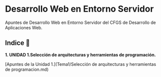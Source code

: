 # Desarrollo Web en Entorno Servidor

Apuntes de Desarrollo Web en Entorno Servidor del CFGS de Desarrollo de Aplicaciones Web.

## Indice 🚀

**1. UNIDAD 1.Selección de arquitecturas y herramientas de programación.**

  [Apuntes de la Unidad 1.](Tema1/Selección de arquitecturas y herramientas de programacion.md)
  

